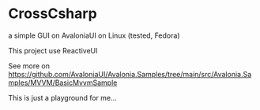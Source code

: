 # CrossCsharp

a simple GUI on AvaloniaUI on Linux (tested, Fedora)

This project use ReactiveUI

See more on https://github.com/AvaloniaUI/Avalonia.Samples/tree/main/src/Avalonia.Samples/MVVM/BasicMvvmSample

This is just a playground for me... 